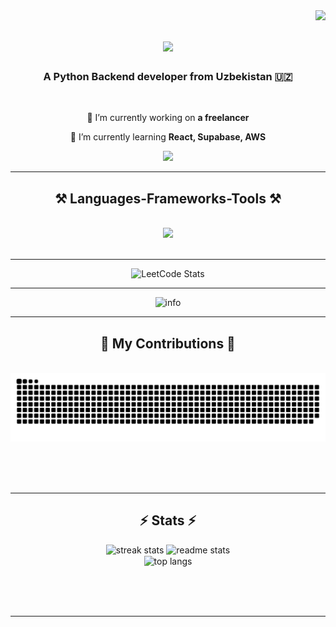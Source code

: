 <img align="right" src="https://visitor-badge.laobi.icu/badge?page_id=salesp07.salesp07" />

<h1 align="center">
    <img src="https://readme-typing-svg.herokuapp.com/?font=Righteous&size=35&center=true&vCenter=true&width=500&height=70&duration=4000&lines=Hi+There!+👋;+I'm+Tolibov+Asilbek!;" />
</h1>

<h3 align="center">A Python Backend developer from Uzbekistan 🇺🇿</h3>

<br/>

<div align="center">
 
 🔭 I’m currently working on **a freelancer**
 
 🌱 I’m currently learning **React, Supabase, AWS**

 </div>
 
<div align="center"> 
  <a href="mailto:tolibovasilbek004@gmail.com">
    <img src="https://img.shields.io/badge/Gmail-333333?style=for-the-badge&logo=gmail&logoColor=red" />
  </a>
<!--   <a href="https://linkedin.com/in/pedro-sales-muniz" target="_blank">
    <img src="https://img.shields.io/badge/LinkedIn-0077B5?style=for-the-badge&logo=linkedin&logoColor=white" target="_blank" />
  </a> -->
<!--   <a href="https://salesp07.github.io" target="_blank">
     <img src="https://img.shields.io/badge/Portfolio-FF5722?style=for-the-badge&logo=todoist&logoColor=white" target="_blank" /> <!-- sqlite, safari, google-chrome are other good icon options --> 
<!--   </a> -->
</div>

 <hr/>
 
<h2 align="center">⚒️ Languages-Frameworks-Tools ⚒️</h2>
<br/>
<div align="center">
<!--     <img src="https://skillicons.dev/icons?i=bootstrap,mui,html,css,vscode,github,figma,tailwind,git,r" /> -->
    <img src="https://skillicons.dev/icons?i=python,javascript,html,css,docker,redis,cpp,postgresql,fastapi,git,postman,github,linux,django,stackoverflow" /><br>
</div>

<br/>
<div align="center">

<hr/>

![LeetCode Stats](https://leetcard.jacoblin.cool/tolibovasilbek004?theme=wtf&font=ABeeZee&ext=heatmap)

<hr/>

</div>


<div align="center">
    <img src="https://github-profile-summary-cards.vercel.app/api/cards/profile-details?username=asil004&theme=github_dark" alt="info">
    
</div>
<hr/>

<div align="center">
  <h2>🐍 My Contributions 🐍</h2>
  <br>
  <img alt="snake eating my contributions" src="https://raw.githubusercontent.com/salesp07/salesp07/output/github-contribution-grid-snake.svg" />
  
  <br/><br/><br/>
</div>

<hr/>

<h2 align="center">⚡ Stats ⚡</h2>
<div align=center>
  <img width=390 src="https://github-readme-streak-stats-salesp07.vercel.app/?user=asil004&count_private=true&theme=react&border_radius=10" alt="streak stats"/>
  <img width=390 src="https://github-readme-stats-salesp07.vercel.app/api?username=asil004&count_private=true&show_icons=true&theme=react&rank_icon=github&border_radius=10" alt="readme stats" />
  <br/>
  <img width=325 align="center" src="https://github-readme-stats-salesp07.vercel.app/api/top-langs/?username=asil004&hide=HTML&langs_count=8&layout=compact&theme=react&border_radius=10&size_weight=0.5&count_weight=0.5&exclude_repo=github-readme-stats" alt="top langs" />
</div>
<br/>

<br/><br/>

<hr/>

<br/>



<br/>
